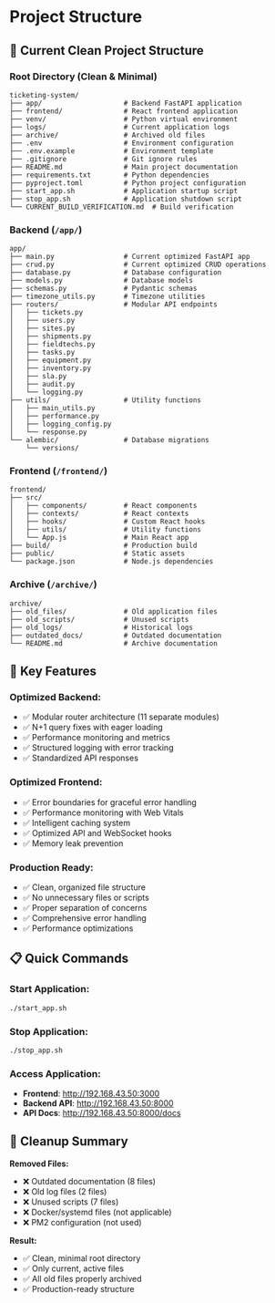 # Project Structure

## 🎯 **Current Clean Project Structure**

### **Root Directory** (Clean & Minimal)
```
ticketing-system/
├── app/                    # Backend FastAPI application
├── frontend/               # React frontend application
├── venv/                   # Python virtual environment
├── logs/                   # Current application logs
├── archive/                # Archived old files
├── .env                    # Environment configuration
├── .env.example            # Environment template
├── .gitignore              # Git ignore rules
├── README.md               # Main project documentation
├── requirements.txt        # Python dependencies
├── pyproject.toml          # Python project configuration
├── start_app.sh            # Application startup script
├── stop_app.sh             # Application shutdown script
└── CURRENT_BUILD_VERIFICATION.md  # Build verification
```

### **Backend (`/app/`)**
```
app/
├── main.py                 # Current optimized FastAPI app
├── crud.py                 # Current optimized CRUD operations
├── database.py             # Database configuration
├── models.py               # Database models
├── schemas.py              # Pydantic schemas
├── timezone_utils.py       # Timezone utilities
├── routers/                # Modular API endpoints
│   ├── tickets.py
│   ├── users.py
│   ├── sites.py
│   ├── shipments.py
│   ├── fieldtechs.py
│   ├── tasks.py
│   ├── equipment.py
│   ├── inventory.py
│   ├── sla.py
│   ├── audit.py
│   └── logging.py
├── utils/                  # Utility functions
│   ├── main_utils.py
│   ├── performance.py
│   ├── logging_config.py
│   └── response.py
└── alembic/                # Database migrations
    └── versions/
```

### **Frontend (`/frontend/`)**
```
frontend/
├── src/
│   ├── components/         # React components
│   ├── contexts/           # React contexts
│   ├── hooks/              # Custom React hooks
│   ├── utils/              # Utility functions
│   └── App.js              # Main React app
├── build/                  # Production build
├── public/                 # Static assets
└── package.json            # Node.js dependencies
```

### **Archive (`/archive/`)**
```
archive/
├── old_files/              # Old application files
├── old_scripts/            # Unused scripts
├── old_logs/               # Historical logs
├── outdated_docs/          # Outdated documentation
└── README.md               # Archive documentation
```

## 🚀 **Key Features**

### **Optimized Backend:**
- ✅ Modular router architecture (11 separate modules)
- ✅ N+1 query fixes with eager loading
- ✅ Performance monitoring and metrics
- ✅ Structured logging with error tracking
- ✅ Standardized API responses

### **Optimized Frontend:**
- ✅ Error boundaries for graceful error handling
- ✅ Performance monitoring with Web Vitals
- ✅ Intelligent caching system
- ✅ Optimized API and WebSocket hooks
- ✅ Memory leak prevention

### **Production Ready:**
- ✅ Clean, organized file structure
- ✅ No unnecessary files or scripts
- ✅ Proper separation of concerns
- ✅ Comprehensive error handling
- ✅ Performance optimizations

## 📋 **Quick Commands**

### **Start Application:**
```bash
./start_app.sh
```

### **Stop Application:**
```bash
./stop_app.sh
```

### **Access Application:**
- **Frontend**: http://192.168.43.50:3000
- **Backend API**: http://192.168.43.50:8000
- **API Docs**: http://192.168.43.50:8000/docs

## 🧹 **Cleanup Summary**

**Removed Files:**
- ❌ Outdated documentation (8 files)
- ❌ Old log files (2 files)
- ❌ Unused scripts (7 files)
- ❌ Docker/systemd files (not applicable)
- ❌ PM2 configuration (not used)

**Result:**
- ✅ Clean, minimal root directory
- ✅ Only current, active files
- ✅ All old files properly archived
- ✅ Production-ready structure
